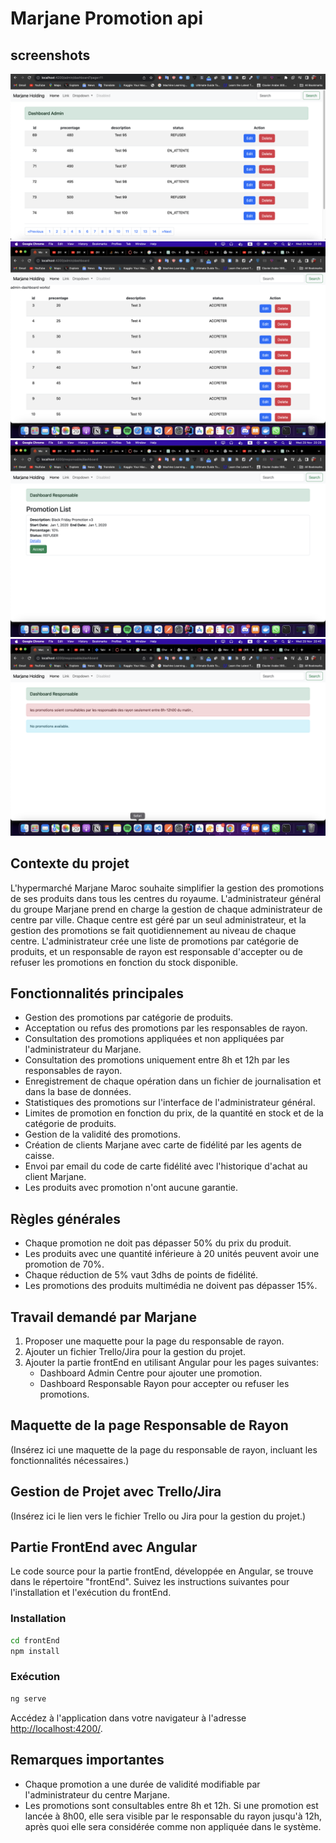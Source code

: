 # Marjane Promotion api

## screenshots

![3](./screenshot/Pagination.png)
![1](./screenshot/Dashboard-admin.png)
![1](./screenshot/Dashboard-responsable.png)
![1](./screenshot/expection-handling.png)

## Contexte du projet

L'hypermarché Marjane Maroc souhaite simplifier la gestion des promotions de ses produits dans tous les centres du royaume. L'administrateur général du groupe Marjane prend en charge la gestion de chaque administrateur de centre par ville. Chaque centre est géré par un seul administrateur, et la gestion des promotions se fait quotidiennement au niveau de chaque centre. L'administrateur crée une liste de promotions par catégorie de produits, et un responsable de rayon est responsable d'accepter ou de refuser les promotions en fonction du stock disponible.

## Fonctionnalités principales

- Gestion des promotions par catégorie de produits.
- Acceptation ou refus des promotions par les responsables de rayon.
- Consultation des promotions appliquées et non appliquées par l'administrateur du Marjane.
- Consultation des promotions uniquement entre 8h et 12h par les responsables de rayon.
- Enregistrement de chaque opération dans un fichier de journalisation et dans la base de données.
- Statistiques des promotions sur l'interface de l'administrateur général.
- Limites de promotion en fonction du prix, de la quantité en stock et de la catégorie de produits.
- Gestion de la validité des promotions.
- Création de clients Marjane avec carte de fidélité par les agents de caisse.
- Envoi par email du code de carte fidélité avec l'historique d'achat au client Marjane.
- Les produits avec promotion n'ont aucune garantie.

## Règles générales

- Chaque promotion ne doit pas dépasser 50% du prix du produit.
- Les produits avec une quantité inférieure à 20 unités peuvent avoir une promotion de 70%.
- Chaque réduction de 5% vaut 3dhs de points de fidélité.
- Les promotions des produits multimédia ne doivent pas dépasser 15%.

## Travail demandé par Marjane

1. Proposer une maquette pour la page du responsable de rayon.
2. Ajouter un fichier Trello/Jira pour la gestion du projet.
3. Ajouter la partie frontEnd en utilisant Angular pour les pages suivantes:
   - Dashboard Admin Centre pour ajouter une promotion.
   - Dashboard Responsable Rayon pour accepter ou refuser les promotions.

## Maquette de la page Responsable de Rayon

(Insérez ici une maquette de la page du responsable de rayon, incluant les fonctionnalités nécessaires.)

## Gestion de Projet avec Trello/Jira

(Insérez ici le lien vers le fichier Trello ou Jira pour la gestion du projet.)

## Partie FrontEnd avec Angular

Le code source pour la partie frontEnd, développée en Angular, se trouve dans le répertoire "frontEnd". Suivez les instructions suivantes pour l'installation et l'exécution du frontEnd.

### Installation

```bash
cd frontEnd
npm install
```

### Exécution

```bash
ng serve
```

Accédez à l'application dans votre navigateur à l'adresse [http://localhost:4200/](http://localhost:4200/).

## Remarques importantes

- Chaque promotion a une durée de validité modifiable par l'administrateur du centre Marjane.
- Les promotions sont consultables entre 8h et 12h. Si une promotion est lancée à 8h00, elle sera visible par le responsable du rayon jusqu'à 12h, après quoi elle sera considérée comme non appliquée dans le système.
